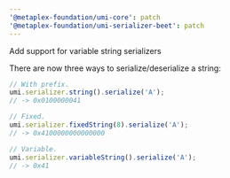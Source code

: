 ```yaml
---
'@metaplex-foundation/umi-core': patch
'@metaplex-foundation/umi-serializer-beet': patch
---
```


Add support for variable string serializers

There are now three ways to serialize/deserialize a string:

```ts
// With prefix.
umi.serializer.string().serialize('A');
// -> 0x0100000041

// Fixed.
umi.serializer.fixedString(8).serialize('A');
// -> 0x4100000000000000

// Variable.
umi.serializer.variableString().serialize('A');
// -> 0x41
```
